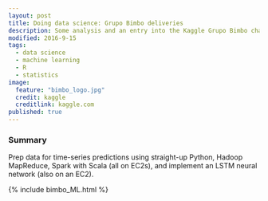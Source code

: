 ```yaml
---
layout: post
title: Doing data science: Grupo Bimbo deliveries
description: Some analysis and an entry into the Kaggle Grupo Bimbo challenge.
modified: 2016-9-15
tags:
  - data science
  - machine learning
  - R
  - statistics
image:
  feature: "bimbo_logo.jpg"
  credit: kaggle
  creditlink: kaggle.com
published: true
---
```


### Summary

Prep data for time-series predictions using straight-up Python, Hadoop MapReduce, Spark with Scala (all on EC2s), and implement an LSTM neural network (also on an EC2).

<!--more-->

{% include bimbo_ML.html %}
